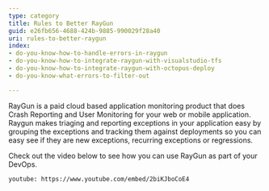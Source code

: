 ```yaml
---
type: category
title: Rules to Better RayGun
guid: e26fb656-4688-424b-9885-990029f28a40
uri: rules-to-better-raygun
index:
- do-you-know-how-to-handle-errors-in-raygun
- do-you-know-how-to-integrate-raygun-with-visualstudio-tfs
- do-you-know-how-to-integrate-raygun-with-octopus-deploy
- do-you-know-what-errors-to-filter-out

---
```

RayGun is a paid cloud based application monitoring product that does Crash Reporting and User Monitoring for your web or mobile application. Raygun makes triaging and reporting exceptions in your application easy by grouping the exceptions and tracking them against deployments so you can easy see if they are new exceptions, recurring exceptions or regressions.

Check out the video below to see how you can use RayGun as part of your DevOps.


`youtube: https://www.youtube.com/embed/2biKJboCoE4`

